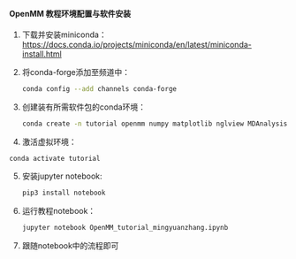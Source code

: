 #### OpenMM 教程环境配置与软件安装

1. 下载并安装miniconda：https://docs.conda.io/projects/miniconda/en/latest/miniconda-install.html

2. 将conda-forge添加至频道中：

   ```bash
   conda config --add channels conda-forge
   ```

3. 创建装有所需软件包的conda环境：

   ```bash
   conda create -n tutorial openmm numpy matplotlib nglview MDAnalysis
   ```

4.  激活虚拟环境：

   ```
   conda activate tutorial
   ```

5. 安装jupyter notebook:

   ```bash
   pip3 install notebook
   ```

6. 运行教程notebook：

   ```bash
   jupyter notebook OpenMM_tutorial_mingyuanzhang.ipynb
   ```

7. 跟随notebook中的流程即可